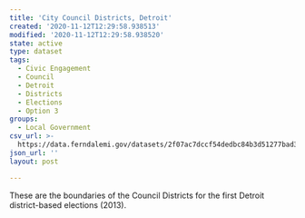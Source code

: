 ```yaml
---
title: 'City Council Districts, Detroit'
created: '2020-11-12T12:29:58.938513'
modified: '2020-11-12T12:29:58.938520'
state: active
type: dataset
tags:
  - Civic Engagement
  - Council
  - Detroit
  - Districts
  - Elections
  - Option 3
groups:
  - Local Government
csv_url: >-
  https://data.ferndalemi.gov/datasets/2f07ac7dccf54dedbc84b3d51277bad3_0.csv?outSR=%7B%22latestWkid%22%3A3785%2C%22wkid%22%3A102113%7D
json_url: ''
layout: post

---
```

These are the boundaries of the Council Districts for the first Detroit district-based elections (2013).
